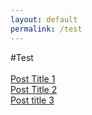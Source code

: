 ```yaml
---
layout: default
permalink: /test
---
```


#Test
<br>
<br>
[Post Title 1](http://rajathkumarmp.github.io/robocomp/tutorial/2015/05/23/contribute.html)
<br>
[Post Title 2](http://rajathkumarmp.github.io/robocomp/tutorial/2015/05/23/contribute.html)
<br>
[Post title 3](http://rajathkumarmp.github.io/robocomp/tutorial/2015/05/23/contribute.html)